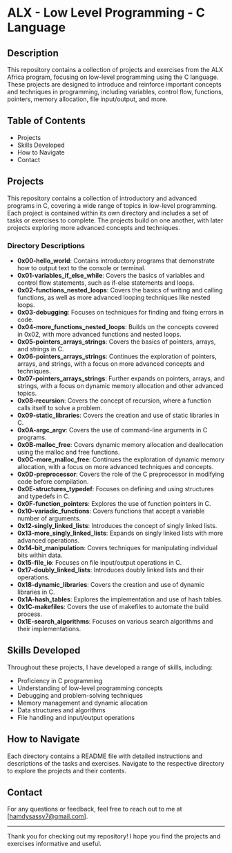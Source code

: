 # ALX - Low Level Programming - C Language

## Description
This repository contains a collection of projects and exercises from the ALX Africa program, focusing on low-level programming using the C language. These projects are designed to introduce and reinforce important concepts and techniques in programming, including variables, control flow, functions, pointers, memory allocation, file input/output, and more.

## Table of Contents
- Projects
- Skills Developed
- How to Navigate
- Contact

## Projects
This repository contains a collection of introductory and advanced programs in C, covering a wide range of topics in low-level programming. Each project is contained within its own directory and includes a set of tasks or exercises to complete. The projects build on one another, with later projects exploring more advanced concepts and techniques.

### Directory Descriptions
- **0x00-hello_world**: Contains introductory programs that demonstrate how to output text to the console or terminal.
- **0x01-variables_if_else_while**: Covers the basics of variables and control flow statements, such as if-else statements and loops.
- **0x02-functions_nested_loops**: Covers the basics of writing and calling functions, as well as more advanced looping techniques like nested loops.
- **0x03-debugging**: Focuses on techniques for finding and fixing errors in code.
- **0x04-more_functions_nested_loops**: Builds on the concepts covered in 0x02, with more advanced functions and nested loops.
- **0x05-pointers_arrays_strings**: Covers the basics of pointers, arrays, and strings in C.
- **0x06-pointers_arrays_strings**: Continues the exploration of pointers, arrays, and strings, with a focus on more advanced concepts and techniques.
- **0x07-pointers_arrays_strings**: Further expands on pointers, arrays, and strings, with a focus on dynamic memory allocation and other advanced topics.
- **0x08-recursion**: Covers the concept of recursion, where a function calls itself to solve a problem.
- **0x09-static_libraries**: Covers the creation and use of static libraries in C.
- **0x0A-argc_argv**: Covers the use of command-line arguments in C programs.
- **0x0B-malloc_free**: Covers dynamic memory allocation and deallocation using the malloc and free functions.
- **0x0C-more_malloc_free**: Continues the exploration of dynamic memory allocation, with a focus on more advanced techniques and concepts.
- **0x0D-preprocessor**: Covers the role of the C preprocessor in modifying code before compilation.
- **0x0E-structures_typedef**: Focuses on defining and using structures and typedefs in C.
- **0x0F-function_pointers**: Explores the use of function pointers in C.
- **0x10-variadic_functions**: Covers functions that accept a variable number of arguments.
- **0x12-singly_linked_lists**: Introduces the concept of singly linked lists.
- **0x13-more_singly_linked_lists**: Expands on singly linked lists with more advanced operations.
- **0x14-bit_manipulation**: Covers techniques for manipulating individual bits within data.
- **0x15-file_io**: Focuses on file input/output operations in C.
- **0x17-doubly_linked_lists**: Introduces doubly linked lists and their operations.
- **0x18-dynamic_libraries**: Covers the creation and use of dynamic libraries in C.
- **0x1A-hash_tables**: Explores the implementation and use of hash tables.
- **0x1C-makefiles**: Covers the use of makefiles to automate the build process.
- **0x1E-search_algorithms**: Focuses on various search algorithms and their implementations.

## Skills Developed
Throughout these projects, I have developed a range of skills, including:
- Proficiency in C programming
- Understanding of low-level programming concepts
- Debugging and problem-solving techniques
- Memory management and dynamic allocation
- Data structures and algorithms
- File handling and input/output operations

## How to Navigate
Each directory contains a README file with detailed instructions and descriptions of the tasks and exercises. Navigate to the respective directory to explore the projects and their contents.

## Contact
For any questions or feedback, feel free to reach out to me at [hamdysassy7@gmail.com].

---

Thank you for checking out my repository! I hope you find the projects and exercises informative and useful.
